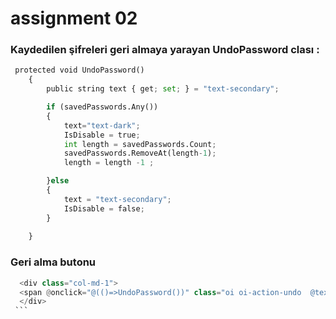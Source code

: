 # assignment 02

### Kaydedilen şifreleri geri almaya yarayan UndoPassword clası : 

```python
 protected void UndoPassword()
    {
        public string text { get; set; } = "text-secondary";

        if (savedPasswords.Any())
        {
            text="text-dark";
            IsDisable = true;
            int length = savedPasswords.Count;
            savedPasswords.RemoveAt(length-1);
            length = length -1 ;

        }else
        {
            text = "text-secondary";
            IsDisable = false;
        }
           
    }
  ```  
  ### Geri alma butonu
  
   ```python  
     <div class="col-md-1">
     <span @onclick="@(()=>UndoPassword())" class="oi oi-action-undo  @text " aria-hidden="true"></span>
     </div>
    ```  
                        
    
   
     
    
